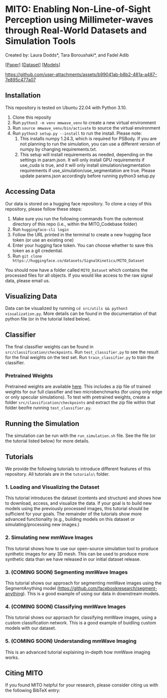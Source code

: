 # MITO: Enabling Non-Line-of-Sight Perception using Millimeter-waves through Real-World Datasets and Simulation Tools

Created by: Laura Dodds*, Tara Boroushaki*, and Fadel Adib

[[Paper](http://arxiv.org/abs/2502.10259)] [[Dataset](https://huggingface.co/datasets/SignalKinetics/MITO_Dataset)] [[Models](https://drive.google.com/file/d/1WzkjCBq-tK-8Il-dCjyOuNZ_oeNgd8AV/view?usp=sharing)]


https://github.com/user-attachments/assets/b99041ab-b8b2-481a-a487-7e895c477a07



## Installation
This repository is tested on Ubuntu 22.04 with Python 3.10. 

1. Clone this reposity
2. Run `python3 -m venv mmwave_venv` to create a new virtual environment
3. Run `source mmwave_venv/bin/activate` to source the virtual environment
4. Run `python3 setup.py --install` to run the install. Please note:
    1. This installs numpy 1.24.3, which is required for PSBody. If you are not planning to run the simulation, you can use a different version of numpy by changing requirements.txt.
    2. This setup will install requirements as needed, depending on the settings in param.json. It will only install GPU requirements if use_cuda is true, and it will only install simulation/segmentation requirements if use_simulation/use_segmentation are true. Please update params.json accordingly before running python3 setup.py

## Accessing Data
Our data is stored on a hugging face repository. To clone a copy of this repository, please follow these steps:

1. Make sure you run the following commands from the outermost directory of this repo (i.e., within the MITO_Codebase folder)
2. Run `huggingface-cli login`
3. Follow the URL printed in the terminal to create a new hugging face token (or use an existing one)
4. Enter your hugging face token. You can choose whether to save this token as a git credential.  
5. Run `git clone https://huggingface.co/datasets/SignalKinetics/MITO_Dataset`

You should now have a folder called `MITO_Dataset` which contains the processed files for all objects. If you would like access to the raw signal data, please email us.

## Visualizing Data
Data can be visualized by running `cd src/utils && python3 visualization.py`. More details can be found in the documentation of that python file (or in the tutorial listed below).

## Classifier
The final classifier weights can be found in `src/classification/checkpoints`. Run `test_classifier.py` to see the result for the final weights on the test set. Run `train_classifier.py` to train the classifier. 

### Pretrained Weights
Pretrained weights are available [here](https://drive.google.com/file/d/1WzkjCBq-tK-8Il-dCjyOuNZ_oeNgd8AV/view?usp=sharing).
This includes a zip file of trained weights for our full classifier and two microbenchmarks (for using only edge or only specular simulations). To test with pretrained weights, create a folder `src/classification/checkpoints` and extract the zip file within that folder beofre running `test_classifier.py`.  

## Running the Simulation
The simulation can be run with the `run_simulation.sh` file. See the file (or the tutorial listed below) for more details. 

## Tutorials 
We provide the following tutorials to introduce different features of this repository. All tutorials are in the `tutorials\` folder.

### 1. Loading and Visualizing the Dataset
This tutorial introduces the dataset (contents and structure) and shows how to download, access, and visualize the data. If your goal is to build new models using the previously processed images, this tutorial should be sufficient for your goals. The remainder of the tutorials show more advanced functionality (e.g., building models on this dataset or simulating/processing new images.)

### 2. Simulating new mmWave Images
This tutorial shows how to use our open-source simulation tool to produce synthetic images for any 3D mesh. This can be used to produce more synthetic data than we have released in our initial dataset release. 

### 3. (COMING SOON) Segmenting mmWave Images
This tutorial shows our approach for segmenting mmWave images using the SegmentAnything model (https://github.com/facebookresearch/segment-anything). This is a good example of using our data in downstream models.

### 4. (COMING SOON) Classifying mmWave Images
This tutorial shows our approach for classifying mmWave images, using a custom classification network. This is a good example of buidling custom models with our dataset. 

### 5. (COMING SOON) Understanding mmWave Imaging
This is an advanced tutorial explaining in-depth how mmWave imaging works. 


## Citing MITO
If you found MITO helpful for your research, please consider citing us with the following BibTeX entry:





